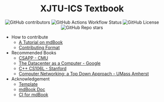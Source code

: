 <h1 align="center">
    XJTU-ICS Textbook
</h1>

<p align="center">
    <!-- use https://shields.io/badges/git-hub-contributors -->
    <img alt="GitHub contributors" src="https://img.shields.io/github/contributors/xjtu-ics/textbook">
    <!-- use https://shields.io/badges/git-hub-actions-workflow-status -->
    <img alt="GitHub Actions Workflow Status" src="https://img.shields.io/github/actions/workflow/status/xjtu-ics/textbook/mdbook.yml">
    <!-- use https://shields.io/badges/git-hub-license -->
    <img alt="GitHub License" src="https://img.shields.io/github/license/xjtu-ics/textbook">
    <!-- use https://shields.io/badges/git-hub-repo-stars -->
    <img alt="GitHub Repo stars" src="https://img.shields.io/github/stars/xjtu-ics/textbook">
</p>

- How to contribute
    - [A Tutorial on mdBook](https://blog.bxhu2004.com/BLOG/Markdown/mdbook-site/)
    - [Contributing Format](./CONTRIBUTING.md)
- Recommended Books
    - [CSAPP - CMU](./recommendation/CSAPP_3rd.pdf)
    - [The Datacenter as a Computer - Google](./recommendation/Google_Datacenter_Computer.pdf)
    - [C++ CS106L - Stanford](./recommendation/CS106L_Stanford.pdf)
    - [Computer Networking: a Top Down Approach - UMass Amherst](./recommendation/Top-Down_Networking_7rd.pdf)
- Acknowledgement
    - [Template](https://github.com/lzzsG/mdBook-pages-template)
    - [mdBook Doc](https://rust-lang.github.io/mdBook/guide/creating.html)
    - [CI for mdBook](https://github.com/rust-lang/mdBook/wiki/Automated-Deployment:-GitHub-Pages-(Deploy-from-branch))
